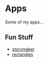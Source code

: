 # Apps

Some of my apps...

## Fun Stuff

- [storymaker](https://glowkeeper.github.io/storymaker/)
- [rectangles](https://glowkeeper.github.io/rectangle-react/)
